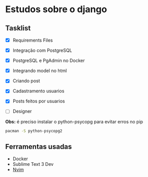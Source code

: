 # Estudos sobre o django

## Tasklist

  - [x] Requirements Files
  - [x] Integração com PostgreSQL
  - [x] PostgreSQL e PgAdmin no Docker
  - [x] Integrando model no html
  - [x] Criando post
  - [x] Cadastramento usuarios
  - [x] Posts feitos por usuarios
  - [ ] Designer


  __Obs:__
    é preciso instalar o python-psycopg para evitar erros no pip
  ```bash
pacman -S python-psycopg2
```

## Ferramentas usadas

  - Docker
  - Sublime Text 3 Dev
  - [Nvim](https://github.com/caiolul/nvim.git)
